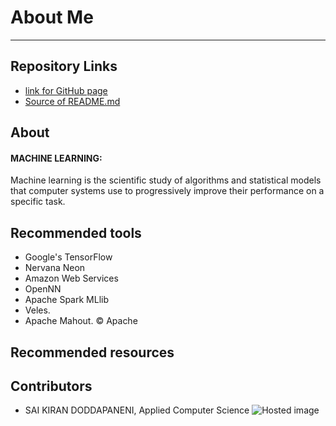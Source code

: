 # About Me
--------------------------------------------------------------------------------------------------------------


## Repository Links
-  [link for GitHub page](https://saikirandd.github.io/aboutme/ "page")
-  [Source of README.md ](https://github.com/saikirandd/aboutme "Source")
## About
#### MACHINE LEARNING:
Machine learning is the scientific study of algorithms and statistical models that computer systems use to progressively improve their performance on a specific task.
## Recommended tools
- Google's TensorFlow
- Nervana Neon
- Amazon Web Services
- OpenNN
- Apache Spark MLlib
- Veles. 
- Apache Mahout. © Apache

## Recommended resources



## Contributors
- SAI KIRAN DODDAPANENI, Applied Computer Science
![Hosted image](https://pbs.twimg.com/profile_images/1022127316862783488/yEGrou7L_400x400.jpg "Machine learning")




